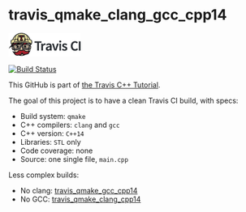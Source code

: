 # travis_qmake_clang_gcc_cpp14

[![Travis CI logo](TravisCI.png)](https://travis-ci.org)

[![Build Status](https://travis-ci.org/richelbilderbeek/travis_qmake_clang_gcc_cpp14.svg?branch=master)](https://travis-ci.org/richelbilderbeek/travis_qmake_clang_gcc_cpp14)

This GitHub is part of [the Travis C++ Tutorial](https://github.com/richelbilderbeek/travis_cpp_tutorial).

The goal of this project is to have a clean Travis CI build, with specs:
 * Build system: `qmake`
 * C++ compilers: `clang` and `gcc`
 * C++ version: `C++14`
 * Libraries: `STL` only
 * Code coverage: none
 * Source: one single file, `main.cpp`

Less complex builds:
 * No clang: [travis_qmake_gcc_cpp14](https://www.github.com/richelbilderbeek/travis_qmake_gcc_cpp14)
 * No GCC: [travis_qmake_clang_cpp14](https://www.github.com/richelbilderbeek/travis_qmake_clang_cpp14)
